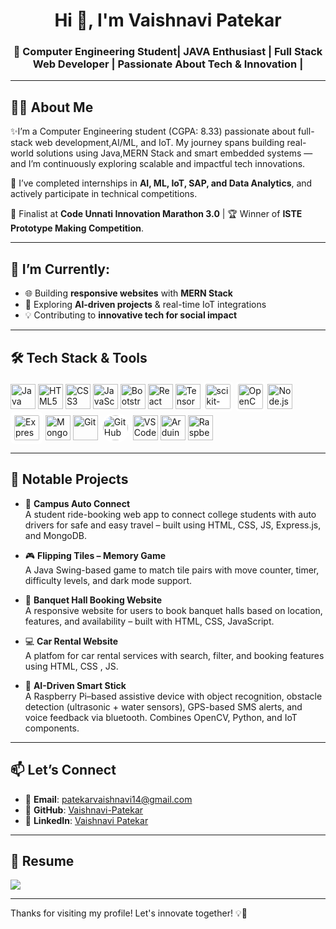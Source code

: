 <h1 align="center">Hi 👋, I'm Vaishnavi Patekar</h1>
<h3 align="center">🚀 Computer Engineering Student| JAVA Enthusiast | Full Stack Web Developer | Passionate About Tech & Innovation |</h3>

---

## 👩‍💻 About Me

✨I’m a Computer Engineering student (CGPA: 8.33) passionate about full-stack web development,AI/ML, and IoT. My journey spans building real-world solutions using Java,MERN Stack and smart embedded systems — and I’m continuously exploring scalable and impactful tech innovations.  

💼 I’ve completed internships in **AI, ML, IoT, SAP, and Data Analytics**, and actively participate in technical competitions.  

🌟 Finalist at **Code Unnati Innovation Marathon 3.0** | 🏆 Winner of **ISTE Prototype Making Competition**.

---

## 🔭 I’m Currently:

- 🌐 Building **responsive websites** with **MERN Stack**
- 🤖 Exploring **AI-driven projects** & real-time IoT integrations
- 💡 Contributing to **innovative tech for social impact**

---

## 🛠️ Tech Stack & Tools

<p align="left">

  <!-- Languages -->
  <img src="https://cdn.jsdelivr.net/gh/devicons/devicon/icons/java/java-original.svg" width="40" height="40" alt="Java"/>

  <!-- Frontend -->
  <img src="https://cdn.jsdelivr.net/gh/devicons/devicon/icons/html5/html5-original.svg" width="40" height="40" alt="HTML5"/>
  <img src="https://cdn.jsdelivr.net/gh/devicons/devicon/icons/css3/css3-original.svg" width="40" height="40" alt="CSS3"/>
  <img src="https://cdn.jsdelivr.net/gh/devicons/devicon/icons/javascript/javascript-original.svg" width="40" height="40" alt="JavaScript"/>
  <img src="https://cdn.jsdelivr.net/gh/devicons/devicon/icons/bootstrap/bootstrap-original.svg" width="40" height="40" alt="Bootstrap"/>
  <img src="https://cdn.jsdelivr.net/gh/devicons/devicon/icons/react/react-original.svg" width="40" height="40" alt="React"/>

  <!-- AI/ML -->
  <img src="https://cdn.jsdelivr.net/gh/devicons/devicon/icons/tensorflow/tensorflow-original.svg" width="40" height="40" alt="TensorFlow"/>
  <img src="https://upload.wikimedia.org/wikipedia/commons/0/05/Scikit_learn_logo_small.svg" width="40" height="40" alt="scikit-learn" style="background-color:white; padding:4px; border-radius:6px;"/>
  <img src="https://upload.wikimedia.org/wikipedia/commons/3/32/OpenCV_Logo_with_text_svg_version.svg" width="40" height="40" alt="OpenCV" style="background-color:white; padding:4px; border-radius:6px;"/>

  <!-- Backend -->
  <img src="https://cdn.jsdelivr.net/gh/devicons/devicon/icons/nodejs/nodejs-original.svg" width="40" height="40" alt="Node.js"/>
  <img src="https://img.icons8.com/ios-filled/50/000000/express-js.png" width="40" height="40" alt="Express.js" style="background-color:white; padding:6px; border-radius:8px;"/>
  <img src="https://cdn.jsdelivr.net/gh/devicons/devicon/icons/mongodb/mongodb-original.svg" width="40" height="40" alt="MongoDB"/>

  <!-- Tools & Platforms -->
  <img src="https://cdn.jsdelivr.net/gh/devicons/devicon/icons/git/git-original.svg" width="40" height="40" alt="Git"/>
  <img src="https://cdn.jsdelivr.net/gh/devicons/devicon/icons/github/github-original.svg" width="40" height="40" alt="GitHub" style="background-color:white; border-radius:50%; padding:4px;"/>
  <img src="https://cdn.jsdelivr.net/gh/devicons/devicon/icons/vscode/vscode-original.svg" width="40" height="40" alt="VSCode"/>
  <img src="https://cdn.jsdelivr.net/gh/devicons/devicon/icons/arduino/arduino-original.svg" width="40" height="40" alt="Arduino"/>
  <img src="https://upload.wikimedia.org/wikipedia/en/c/cb/Raspberry_Pi_Logo.svg" width="40" height="40" alt="Raspberry Pi"/>
</p>

---


## 🌟 Notable Projects

- 🚗 **Campus Auto Connect**  
  A student ride-booking web app to connect college students with auto drivers for safe and easy travel – built using HTML, CSS, JS, Express.js, and MongoDB.

- 🎮 **Flipping Tiles – Memory Game**  
  A Java Swing-based game to match tile pairs with move counter, timer, difficulty levels, and dark mode support.

- 🏨 **Banquet Hall Booking Website**  
  A responsive website for users to book banquet halls based on location, features, and availability – built with HTML, CSS, JavaScript.

- 💻 **Car Rental Website**  
  A platfom for car rental services with search, filter, and booking features using HTML, CSS , JS.

- 🤖 **AI-Driven Smart Stick**  
  A Raspberry Pi–based assistive device with object recognition, obstacle detection (ultrasonic + water sensors), GPS-based SMS alerts, and voice feedback via bluetooth.      Combines OpenCV, Python, and IoT components.

---

## 📫 Let’s Connect

- 📧 **Email**: patekarvaishnavi14@gmail.com  
- 💼 **GitHub**: [Vaishnavi-Patekar](https://github.com/Vaishnavi-Patekar)  
- 🔗 **LinkedIn**: [Vaishnavi Patekar](https://www.linkedin.com/in/vaishnavi-patekar1907/)

---

## 📄 Resume

<p>
  <a href="https://drive.google.com/file/d/1ZxOv51pyxY1UKLuKDF6TicIKzwrKE16N/view?usp=sharing">
    <img src="https://img.shields.io/badge/Download-Resume-blue?style=for-the-badge&logo=google-drive&logoColor=white"/>
  </a>
</p>

---

Thanks for visiting my profile! Let's innovate together! 💡🚀
